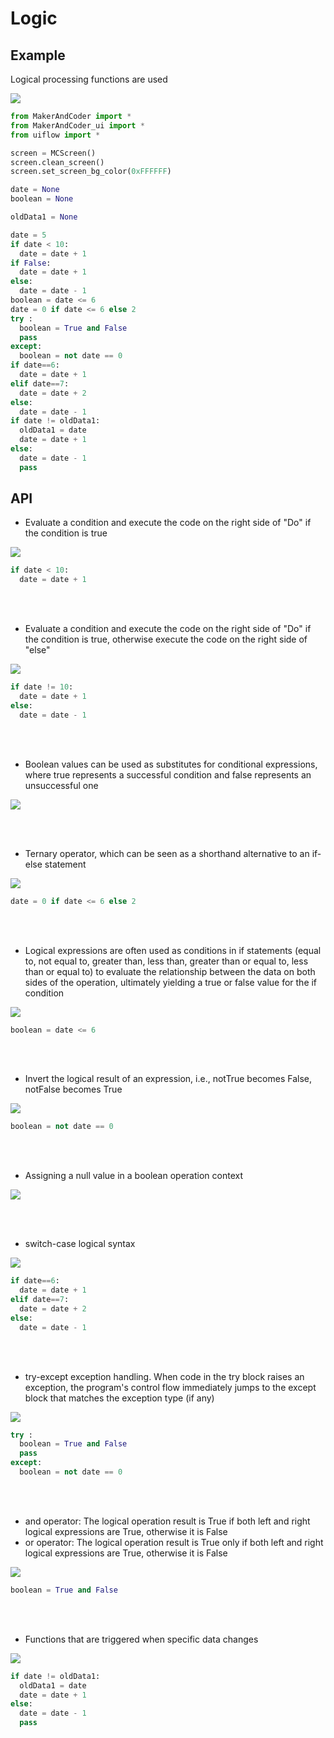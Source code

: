 # Logic

## Example

Logical processing functions are used

<img class="blockly_svg" src="https://makerandcoder.com/MCLab/blockly/generic/Logic/uiflow_block_example.svg">

```python
from MakerAndCoder import *
from MakerAndCoder_ui import *
from uiflow import *

screen = MCScreen()
screen.clean_screen()
screen.set_screen_bg_color(0xFFFFFF)

date = None
boolean = None

oldData1 = None

date = 5
if date < 10:
  date = date + 1
if False:
  date = date + 1
else:
  date = date - 1
boolean = date <= 6
date = 0 if date <= 6 else 2
try :
  boolean = True and False
  pass
except:
  boolean = not date == 0
if date==6:
  date = date + 1
elif date==7:
  date = date + 2
else:
  date = date - 1
if date != oldData1:
  oldData1 = date
  date = date + 1
else:
  date = date - 1
  pass
```

## API
- Evaluate a condition and execute the code on the right side of "Do" if the condition is true
<img class="blockly_svg" src="https://makerandcoder.com/MCLab/blockly/generic/Logic/uiflow_block_controls_if.svg">

```python
if date < 10:
  date = date + 1
```

<br><br>
- Evaluate a condition and execute the code on the right side of "Do" if the condition is true, otherwise execute the code on the right side of "else"
<img class="blockly_svg" src="https://makerandcoder.com/MCLab/blockly/generic/Logic/uiflow_block_controls_ifelse.svg">

```python
if date != 10:
  date = date + 1
else:
  date = date - 1
```

<br><br>
- Boolean values can be used as substitutes for conditional expressions, where true represents a successful condition and false represents an unsuccessful one
<img class="blockly_svg" src="https://makerandcoder.com/MCLab/blockly/generic/Logic/uiflow_block_logic_boolean.svg">

<br><br>
- Ternary operator, which can be seen as a shorthand alternative to an if-else statement
<img class="blockly_svg" src="https://makerandcoder.com/MCLab/blockly/generic/Logic/uiflow_block_logic_ternary.svg">

```python
date = 0 if date <= 6 else 2
```

<br><br>
- Logical expressions are often used as conditions in if statements (equal to, not equal to, greater than, less than, greater than or equal to, less than or equal to) to evaluate the relationship between the data on both sides of the operation, ultimately yielding a true or false value for the if condition
<img class="blockly_svg" src="https://makerandcoder.com/MCLab/blockly/generic/Logic/uiflow_block_logic_compare.svg">

```python
boolean = date <= 6
```

<br><br>
- Invert the logical result of an expression, i.e., notTrue becomes False, notFalse becomes True
<img class="blockly_svg" src="https://makerandcoder.com/MCLab/blockly/generic/Logic/uiflow_block_logic_negate.svg">

```python
boolean = not date == 0
```

<br><br>
- Assigning a null value in a boolean operation context
<img class="blockly_svg" src="https://makerandcoder.com/MCLab/blockly/generic/Logic/uiflow_block_logic_null.svg">

<br><br>
- switch-case logical syntax 
<img class="blockly_svg" src="https://makerandcoder.com/MCLab/blockly/generic/Logic/uiflow_block_logic_switch.svg">

```python
if date==6:
  date = date + 1
elif date==7:
  date = date + 2
else:
  date = date - 1
```

<br><br>
- try-except exception handling. When code in the try block raises an exception, the program's control flow immediately jumps to the except block that matches the exception type (if any)
<img class="blockly_svg" src="https://makerandcoder.com/MCLab/blockly/generic/Logic/uiflow_block_logic_try_except.svg">

```python
try :
  boolean = True and False
  pass
except:
  boolean = not date == 0
```

<br><br>
- and operator: The logical operation result is True if both left and right logical expressions are True, otherwise it is False
- or operator: The logical operation result is True only if both left and right logical expressions are True, otherwise it is False
<img class="blockly_svg" src="https://makerandcoder.com/MCLab/blockly/generic/Logic/uiflow_block_logic_operation.svg">

```python
boolean = True and False
```

<br><br>
- Functions that are triggered when specific data changes
<img class="blockly_svg" src="https://makerandcoder.com/MCLab/blockly/generic/Logic/uiflow_block_logic_when.svg">

```python
if date != oldData1:
  oldData1 = date
  date = date + 1
else:
  date = date - 1
  pass
```


